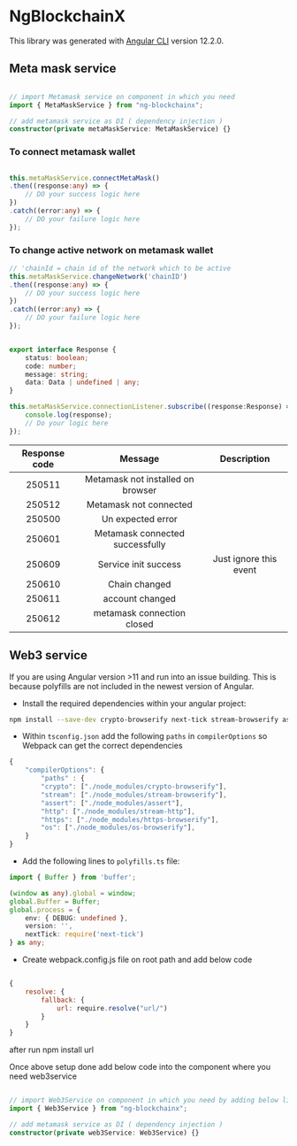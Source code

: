 # NgBlockchainX

This library was generated with [Angular CLI](https://github.com/angular/angular-cli) version 12.2.0.

## Meta mask service

```typescript 

// import Metamask service on component in which you need
import { MetaMaskService } from "ng-blockchainx";

// add metamask service as DI ( dependency injection )
constructor(private metaMaskService: MetaMaskService) {}

```

### To connect metamask wallet 

```typescript 

this.metaMaskService.connectMetaMask()
.then((response:any) => {
    // DO your success logic here
})
.catch((error:any) => {
    // DO your failure logic here
});

```

### To change active network on metamask wallet 

```typescript 
// 'chainId = chain id of the network which to be active
this.metaMaskService.changeNetwork('chainID')
.then((response:any) => {
    // DO your success logic here
})
.catch((error:any) => {
    // DO your failure logic here
});

```



```typescript

export interface Response {
    status: boolean;
    code: number;
    message: string;
    data: Data | undefined | any;
}

this.metaMaskService.connectionListener.subscribe((response:Response) => {
    console.log(response);
    // Do your logic here
});

```

| Response code | Message | Description |
| :---: | :---: | :---: |
| 250511 | Metamask not installed on browser |  |
| 250512 | Metamask not connected |  |
| 250500 | Un expected error |  |
| 250601 | Metamask connected successfully |  |
| 250609 | Service init success | Just ignore this event |
| 250610 | Chain changed |  |
| 250611 | account changed |  |
| 250612 | metamask connection closed |  |

## Web3 service 

If you are using Angular version >11 and run into an issue building. This is because polyfills are not included in the newest version of Angular.

- Install the required dependencies within your angular project:

```bash
npm install --save-dev crypto-browserify next-tick stream-browserify assert stream-http https-browserify os-browserify
```

- Within `tsconfig.json` add the following `paths` in `compilerOptions` so Webpack can get the correct dependencies

```typescript
{
    "compilerOptions": {
        "paths" : {
        "crypto": ["./node_modules/crypto-browserify"],
        "stream": ["./node_modules/stream-browserify"],
        "assert": ["./node_modules/assert"],
        "http": ["./node_modules/stream-http"],
        "https": ["./node_modules/https-browserify"],
        "os": ["./node_modules/os-browserify"],
    }
}
```

- Add the following lines to `polyfills.ts` file:

```typescript
import { Buffer } from 'buffer';

(window as any).global = window;
global.Buffer = Buffer;
global.process = {
    env: { DEBUG: undefined },
    version: '',
    nextTick: require('next-tick')
} as any;
```

- Create webpack.config.js file on root path and add below code 

```js

{
    resolve: {
        fallback: {
            url: require.resolve("url/")
        }
    }
}

```

after run npm install url

Once above setup done add below code into the component where you need web3service

```typescript 

// import Web3Service on component in which you need by adding below line
import { Web3Service } from "ng-blockchainx";

// add metamask service as DI ( dependency injection )
constructor(private web3Service: Web3Service) {}

```